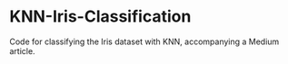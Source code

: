 # KNN-Iris-Classification
Code for classifying the Iris dataset with KNN, accompanying a Medium article.
